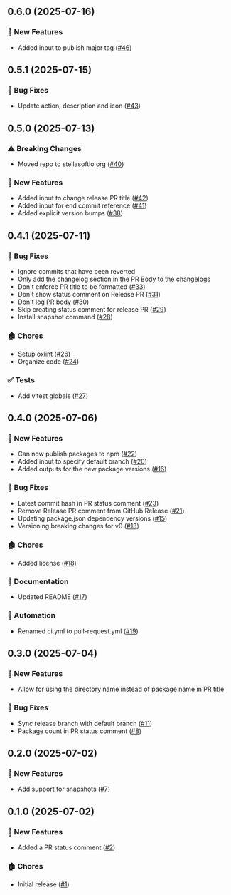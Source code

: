## 0.6.0 (2025-07-16)

### 🚀 New Features
- Added input to publish major tag ([#46](https://github.com/stellasoftio/lazy-release-action/pull/46))


## 0.5.1 (2025-07-15)

### 🐛 Bug Fixes
- Update action, description and icon ([#43](https://github.com/stellasoftio/lazy-release-action/pull/43))


## 0.5.0 (2025-07-13)

### ⚠️ Breaking Changes
- Moved repo to stellasoftio org ([#40](https://github.com/stellasoftio/lazy-release-action/pull/40))

### 🚀 New Features
- Added input to change release PR title ([#42](https://github.com/stellasoftio/lazy-release-action/pull/42))
- Added input for end commit reference ([#41](https://github.com/stellasoftio/lazy-release-action/pull/41))
- Added explicit version bumps ([#38](https://github.com/stellasoftio/lazy-release-action/pull/38))


## 0.4.1 (2025-07-11)

### 🐛 Bug Fixes
- Ignore commits that have been reverted
- Only add the changelog section in the PR Body to the changelogs
- Don't enforce PR title to be formatted ([#33](https://github.com/stellasoftio/lazy-release-action/pull/33))
- Don't show status comment on Release PR ([#31](https://github.com/stellasoftio/lazy-release-action/pull/31))
- Don't log PR body ([#30](https://github.com/stellasoftio/lazy-release-action/pull/30))
- Skip creating status comment for release PR ([#29](https://github.com/stellasoftio/lazy-release-action/pull/29))
- Install snapshot command ([#28](https://github.com/stellasoftio/lazy-release-action/pull/28))

### 🏠 Chores
- Setup oxlint ([#26](https://github.com/stellasoftio/lazy-release-action/pull/26))
- Organize code ([#24](https://github.com/stellasoftio/lazy-release-action/pull/24))

### ✅ Tests
- Add vitest globals ([#27](https://github.com/stellasoftio/lazy-release-action/pull/27))


## 0.4.0 (2025-07-06)

### 🚀 New Features
- Can now publish packages to npm ([#22](https://github.com/stellasoftio/lazy-release-action/pull/22))
- Added input to specify default branch ([#20](https://github.com/stellasoftio/lazy-release-action/pull/20))
- Added outputs for the new package versions ([#16](https://github.com/stellasoftio/lazy-release-action/pull/16))

### 🐛 Bug Fixes
- Latest commit hash in PR status comment ([#23](https://github.com/stellasoftio/lazy-release-action/pull/23))
- Remove Release PR comment from GitHub Release ([#21](https://github.com/stellasoftio/lazy-release-action/pull/21))
- Updating package.json dependency versions ([#15](https://github.com/stellasoftio/lazy-release-action/pull/15))
- Versioning breaking changes for v0 ([#13](https://github.com/stellasoftio/lazy-release-action/pull/13))

### 🏠 Chores
- Added license ([#18](https://github.com/stellasoftio/lazy-release-action/pull/18))

### 📖 Documentation
- Updated README ([#17](https://github.com/stellasoftio/lazy-release-action/pull/17))

### 🤖 Automation
- Renamed ci.yml to pull-request.yml ([#19](https://github.com/stellasoftio/lazy-release-action/pull/19))


## 0.3.0 (2025-07-04)

### 🚀 New Features
- Allow for using the directory name instead of package name in PR
title

### 🐛 Bug Fixes
- Sync release branch with default branch ([#11](https://github.com/stellasoftio/lazy-release-action/pull/11))
- Package count in PR status comment ([#8](https://github.com/stellasoftio/lazy-release-action/pull/8))


## 0.2.0 (2025-07-02)

### 🚀 New Features
- Add support for snapshots ([#7](https://github.com/stellasoftio/lazy-release-action/pull/7))


## 0.1.0 (2025-07-02)

### 🚀 New Features
- Added a PR status comment ([#2](https://github.com/stellasoftio/lazy-release-action/pull/2))

### 🏠 Chores
- Initial release ([#1](https://github.com/stellasoftio/lazy-release-action/pull/1))
